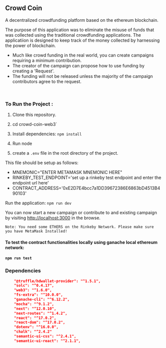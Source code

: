 ## Crowd Coin

A decentralized crowdfunding platform based on the ethereum blockchain.

The purpose of this application was to eliminate the misuse of funds that was collected using the traditional crowdfunding applications. The applicatiion is designed to keep track of the money collected by harnessing the power of blockchain.

- Much like crowd funding in the real world, you can create campaigns requiring a minimum contribution.
- The creator of the campaign can propose how to use funding by creating a 'Request'.
- The funding will not be released unless the majority of the campaign contributors agree to the request.

![]()
![]()

### To Run the Project :

1. Clone this repository.

2. cd crowd-coin-web3`

3. Install dependencies: `npm install`
4. Run node
5. create a `.env` file in the root directory of the project.

This file should be setup as follows:

- MNEMONIC="ENTER METAMASK MNEMONIC HERE"
- RINKEBY_TEST_ENDPOINT='set up a rinkeby test endpoint and enter the endpoint url here'
- CONTRACT_ADDRESS='0xE2D7E4bcc7a1DD39672386E6863bD4513B490103'

Run the application: `npm run dev`

You can now start a new campaign or contribute to and existing campaign by visiting [http://localhost:3000](http://localhost:3000) in the browse.

`Note: You need some ETHERS on the Rinkeby Network. Please make sure you have MetaMask Installed!`

#### To test the contract functionalities locally using ganache local ethereum network:

#### `npm run test`

### Dependencies

```JSON
    "@truffle/hdwallet-provider": "^1.5.1",
    "solc": "^0.4.17",
    "web3": "^1.6.0",
    "fs-extra": "^10.0.0",
    "ganache-cli": "^6.12.2",
    "mocha": "^9.1.2",
    "next": "^12.0.10",
    "next-routes": "^1.4.2",
    "react": "^17.0.2",
    "react-dom": "^17.0.2",
    "dotenv": "^16.0.0",
    "chalk": "^2.4.2"
    "semantic-ui-css": "^2.4.1",
    "semantic-ui-react": "^2.1.1",
```
